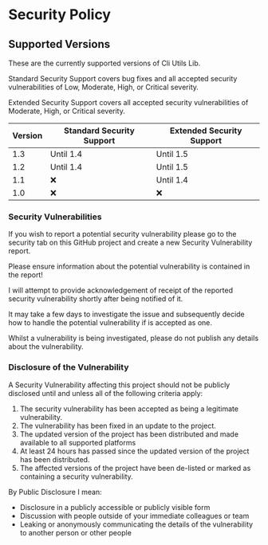 # Security Policy

## Supported Versions

These are the currently supported versions of Cli Utils Lib.

Standard Security Support covers bug fixes and all accepted security vulnerabilities of Low, Moderate, High, or Critical severity.

Extended Security Support covers all accepted security vulnerabilities of Moderate, High, or Critical severity.

| Version | Standard Security Support | Extended Security Support |
| ------- | ------------------ |----|
| 1.3 | Until 1.4 | Until 1.5 |
| 1.2 | Until 1.4 | Until 1.5 |
| 1.1 | :x: | Until 1.4 |
| 1.0 | :x: | :x: |

### Security Vulnerabilities
If you wish to report a potential security vulnerability please go to the security tab on this GitHub project and create a new Security Vulnerability report. 

Please ensure information about the potential vulnerability is contained in the report!

I will attempt to provide acknowledgement of receipt of the reported security vulnerability shortly after being notified of it. 

It may take a few days to investigate the issue and subsequently decide how to handle the potential vulnerability if is accepted as one.

Whilst a vulnerability is being investigated, please do not publish any details about the vulnerability.

### Disclosure of the Vulnerability
A Security Vulnerability affecting this project should not be publicly disclosed until and unless all of the following criteria apply:
1. The security vulnerability has been accepted as being a legitimate vulnerability.
2. The vulnerability has been fixed in an update to the project.
3. The updated version of the project has been distributed and made available to all supported platforms
4. At least 24 hours has passed since the updated version of the project has been distributed. 
5. The affected versions of the project have been de-listed or marked as containing a security vulnerability.

By Public Disclosure I mean:
* Disclosure in a publicly accessible or publicly visible form
* Discussion with people outside of your immediate colleagues or team
* Leaking or anonymously communicating the details of the vulnerability to another person or other people
